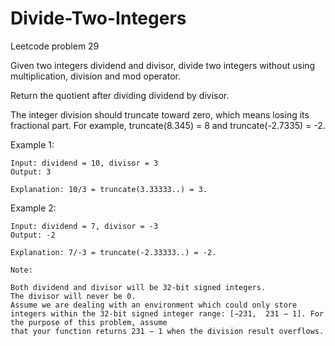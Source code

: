 # Divide-Two-Integers
Leetcode problem 29

Given two integers dividend and divisor, divide two integers without using multiplication, division and mod operator.

Return the quotient after dividing dividend by divisor.

The integer division should truncate toward zero, which means losing its fractional part. For example, truncate(8.345) = 8 and truncate(-2.7335) = -2.

Example 1:
```
Input: dividend = 10, divisor = 3
Output: 3

Explanation: 10/3 = truncate(3.33333..) = 3.
```
Example 2:
```
Input: dividend = 7, divisor = -3
Output: -2

Explanation: 7/-3 = truncate(-2.33333..) = -2.

Note:

Both dividend and divisor will be 32-bit signed integers.
The divisor will never be 0.
Assume we are dealing with an environment which could only store integers within the 32-bit signed integer range: [−231,  231 − 1]. For the purpose of this problem, assume 
that your function returns 231 − 1 when the division result overflows.
```
